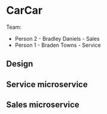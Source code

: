 # CarCar

Team:

* Person 2 - Bradley Daniels - Sales
* Person 1 - Braden Towns - Service

## Design

## Service microservice

<!-- Explain your models and integration with the inventory
microservice, here. -->


## Sales microservice
